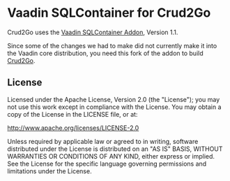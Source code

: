 Vaadin SQLContainer for Crud2Go
===============================

Crud2Go uses the [Vaadin SQLContainer Addon](https://vaadin.com/directory#addon/vaadin-sqlcontainer), Version 1.1.

Since some of the changes we had to make did not currently make it into the Vaadin core distribution, you need this
fork of the addon to build [Crud2Go](https://github.com/Union-Investment/Crud2Go).


License
-------

Licensed under the Apache License, Version 2.0 (the "License");
you may not use this work except in compliance with the License.
You may obtain a copy of the License in the LICENSE file, or at:

   http://www.apache.org/licenses/LICENSE-2.0

Unless required by applicable law or agreed to in writing, software
distributed under the License is distributed on an "AS IS" BASIS,
WITHOUT WARRANTIES OR CONDITIONS OF ANY KIND, either express or implied.
See the License for the specific language governing permissions and
limitations under the License.